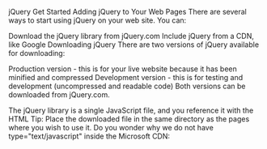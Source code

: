 jQuery Get Started
Adding jQuery to Your Web Pages
There are several ways to start using jQuery on your web site. You can:

Download the jQuery library from jQuery.com
Include jQuery from a CDN, like Google
Downloading jQuery
There are two versions of jQuery available for downloading:

Production version - this is for your live website because it has been minified and compressed
Development version - this is for testing and development (uncompressed and readable code)
Both versions can be downloaded from jQuery.com.

The jQuery library is a single JavaScript file, and you reference it with the HTML <script> tag (notice that the <script> tag should be inside the <head> section):

<head>
<script src="jquery-3.4.0.min.js"></script>
</head>
Tip: Place the downloaded file in the same directory as the pages where you wish to use it.
Do you wonder why we do not have type="text/javascript" inside the <script> tag?

This is not required in HTML5. JavaScript is the default scripting language in HTML5 and in all modern browsers!

jQuery CDN
If you don't want to download and host jQuery yourself, you can include it from a CDN (Content Delivery Network).

Both Google and Microsoft host jQuery.

To use jQuery from Google or Microsoft, use one of the following:

Google CDN:
<head>
<script src="https://ajax.googleapis.com/ajax/libs/jquery/3.4.0/jquery.min.js"></script>
</head>
Microsoft CDN:
<head>
<script src="https://ajax.aspnetcdn.com/ajax/jQuery/jquery-3.4.0.min.js"></script>
</head>
